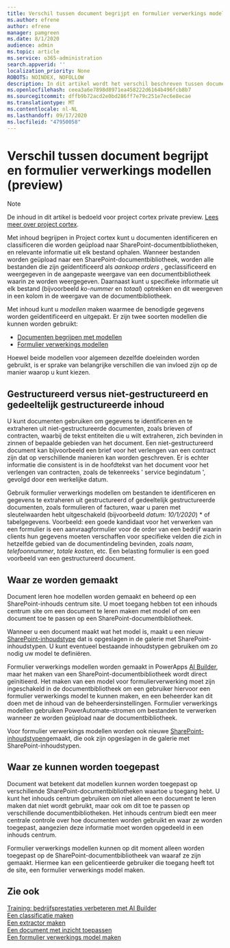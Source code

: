 ```yaml
---
title: Verschil tussen document begrijpt en formulier verwerkings modellen (preview)
ms.author: efrene
author: efrene
manager: pamgreen
ms.date: 8/1/2020
audience: admin
ms.topic: article
ms.service: o365-administration
search.appverid: ''
localization_priority: None
ROBOTS: NOINDEX, NOFOLLOW
description: In dit artikel wordt het verschil beschreven tussen document begrijpt en formulier verwerkings modellen.
ms.openlocfilehash: ceea3a6e7898d8971ea458222d6164b496fcb8b7
ms.sourcegitcommit: dffb9b72acd2e0bd286ff7e79c251e7ec6e8ecae
ms.translationtype: MT
ms.contentlocale: nl-NL
ms.lasthandoff: 09/17/2020
ms.locfileid: "47950058"
---
```

# <a name="difference-between-document-understanding-and-form-processing-models-preview"></a>Verschil tussen document begrijpt en formulier verwerkings modellen (preview)

> [!Note] 
> De inhoud in dit artikel is bedoeld voor project cortex private preview. [Lees meer over project cortex](https://aka.ms/projectcortex).

Met inhoud begrijpen in Project cortex kunt u documenten identificeren en classificeren die worden geüpload naar SharePoint-documentbibliotheken, en relevante informatie uit elk bestand ophalen.  Wanneer bestanden worden geüpload naar een SharePoint-documentbibliotheek, worden alle bestanden die zijn geïdentificeerd als *aankoop orders* , geclassificeerd en weergegeven in de aangepaste weergave van een documentbibliotheek waarin ze worden weergegeven. Daarnaast kunt u specifieke informatie uit elk bestand (bijvoorbeeld *ko-nummer* en *totaal*) optrekken en dit weergeven in een kolom in de weergave van de documentbibliotheek. 


Met inhoud kunt u *modellen* maken waarmee de benodigde gegevens worden geïdentificeerd en uitgepakt.  Er zijn twee soorten modellen die kunnen worden gebruikt:

- [Documenten begrijpen met modellen](document-understanding-overview.md)
- [Formulier verwerkings modellen](form-processing-overview.md)

Hoewel beide modellen voor algemeen dezelfde doeleinden worden gebruikt, is er sprake van belangrijke verschillen die van invloed zijn op de manier waarop u kunt kiezen.


## <a name="structured-versus-unstructured-and-semi-structured-content"></a>Gestructureerd versus niet-gestructureerd en gedeeltelijk gestructureerde inhoud

U kunt documenten gebruiken om gegevens te identificeren en te extraheren uit niet-gestructureerde documenten, zoals brieven of contracten, waarbij de tekst entiteiten die u wilt extraheren, zich bevinden in zinnen of bepaalde gebieden van het document. Een niet-gestructureerd document kan bijvoorbeeld een brief voor het verlengen van een contract zijn dat op verschillende manieren kan worden geschreven. Er is echter informatie die consistent is in de hoofdtekst van het document voor het verlengen van contracten, zoals de tekenreeks ' service begindatum ', gevolgd door een werkelijke datum.   

Gebruik formulier verwerkings modellen om bestanden te identificeren en gegevens te extraheren uit gestructureerd of gedeeltelijk gestructureerde documenten, zoals formulieren of facturen, waar u paren met sleutelwaarden hebt uitgeschakeld (bijvoorbeeld *datum: 10/1/2020*) * of tabelgegevens. Voorbeeld: een goede kandidaat voor het verwerken van een formulier is een aanvraagformulier voor de order van een bedrijf waarin clients hun gegevens moeten verschaffen voor specifieke velden die zich in hetzelfde gebied van de documentindeling bevinden, zoals *naam*, *telefoonnummer*, *totale kosten*, etc.  Een belasting formulier is een goed voorbeeld van een gestructureerd document. 

## <a name="where-they-are-created"></a>Waar ze worden gemaakt

Document leren hoe modellen worden gemaakt en beheerd op een SharePoint-inhouds centrum site. U moet toegang hebben tot een inhouds centrum site om een document te leren maken met model of om een document toe te passen op een SharePoint-documentbibliotheek. 

Wanneer u een document maakt wat het model is, maakt u een nieuw [SharePoint-inhoudstype](https://support.microsoft.com/office/use-content-types-to-manage-content-consistently-on-a-site-48512bcb-6527-480b-b096-c03b7ec1d978) dat is opgeslagen in de galerie met SharePoint-inhoudstypen. U kunt eventueel bestaande inhoudstypen gebruiken om zo nodig uw model te definiëren.

Formulier verwerkings modellen worden gemaakt in PowerApps [AI Builder](https://docs.microsoft.com/ai-builder/overview), maar het maken van een SharePoint-documentbibliotheek wordt direct geïnitieerd. Het maken van een model voor formulierverwerking moet zijn ingeschakeld in de documentbibliotheek om een gebruiker hiervoor een formulier verwerkings model te kunnen maken, en een beheerder kan dit doen met de inhoud van de beheerdersinstellingen. Formulier verwerkings modellen gebruiken PowerAutomate-stromen om bestanden te verwerken wanneer ze worden geüpload naar de documentbibliotheek.

Voor formulier verwerkings modellen worden ook nieuwe [SharePoint-inhoudstypen](https://support.microsoft.com/office/use-content-types-to-manage-content-consistently-on-a-site-48512bcb-6527-480b-b096-c03b7ec1d978)gemaakt, die ook zijn opgeslagen in de galerie met SharePoint-inhoudstypen.

## <a name="where-they-can-be-applied"></a>Waar ze kunnen worden toegepast

Document wat betekent dat modellen kunnen worden toegepast op verschillende SharePoint-documentbibliotheken waartoe u toegang hebt. U kunt het inhouds centrum gebruiken om niet alleen een document te leren maken dat niet wordt gebruikt, maar ook om dit toe te passen op verschillende documentbibliotheken. Het inhouds centrum biedt een meer centrale controle over hoe documenten worden gebruikt en waar ze worden toegepast, aangezien deze informatie moet worden opgedeeld in een inhouds centrum.

Formulier verwerkings modellen kunnen op dit moment alleen worden toegepast op de SharePoint-documentbibliotheek van waaraf ze zijn gemaakt. Hiermee kan een gelicentieerde gebruiker die toegang heeft tot de site, een formulier verwerkings model maken.




 ## <a name="see-also"></a>Zie ook
[Training: bedrijfsprestaties verbeteren met AI Builder](https://docs.microsoft.com/learn/paths/improve-business-performance-ai-builder/?source=learn)</br>
[Een classificatie maken](create-a-classifier.md)</br>
[Een extractor maken](create-an-extractor.md)</br>
[Een document met inzicht toepassen](apply-a-model.md)</br>
[Een formulier verwerkings model maken](create-a-form-processing-model.md)</br>



  
  




